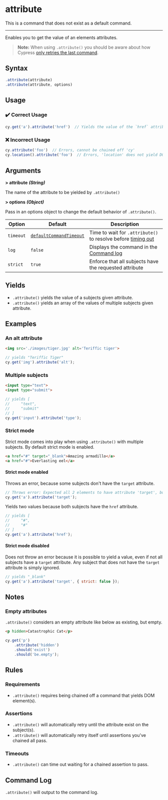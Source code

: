 # attribute

This is a command that does not exist as a default command.

----

Enables you to get the value of an elements attributes.

> **Note:** When using `.attribute()` you should be aware about how Cypress [only retries the last command](https://docs.cypress.io/guides/core-concepts/retry-ability.html#Only-the-last-command-is-retried).

## Syntax

```javascript
.attribute(attribute)
.attribute(attribute, options)
```

## Usage

### :heavy_check_mark: Correct Usage

```javascript
cy.get('a').attribute('href')  // Yields the value of the `href` attribute
```

### :x: Incorrect Usage

```javascript
cy.attribute('foo')  // Errors, cannot be chained off 'cy'
cy.location().attribute('foo')  // Errors, 'location' does not yield DOM element
```

## Arguments

**> attribute** ***(String)***

The name of the attribute to be yielded by `.attribute()`

**> options** ***(Object)***

Pass in an options object to change the default behavior of `.attribute()`.

Option | Default | Description
--- | --- | ---
`timeout` | [`defaultCommandTimeout`](https://docs.cypress.io/guides/references/configuration.html#Timeouts) | Time to wait for `.attribute()` to resolve before [timing out](https://docs.cypress.io/api/commands/then.html#Timeouts)
`log` | `false` | Displays the command in the [Command log](https://docs.cypress.io/guides/core-concepts/test-runner.html#Command-Log)
`strict` | `true` | Enforce that all subjects have the requested attribute

## Yields

* `.attribute()` yields the value of a subjects given attribute.
* `.attribute()` yields an array of the values of multiple subjects given attribute.

## Examples

### An alt attribute

```html
<img src='./images/tiger.jpg' alt='Teriffic tiger'>
```

```javascript
// yields "Teriffic Tiger"
cy.get('img').attribute('alt');
```

### Multiple subjects

```html
<input type="text">
<input type="submit">
```

```javascript
// yields [
//     "text",
//     "submit"
// ]
cy.get('input').attribute('type');
```

### Strict mode

Strict mode comes into play when using `.attribute()` with multiple subjects. By default strict mode is enabled.

```html
<a href="#" target="_blank">Amazing armadillo</a>
<a href="#">Everlasting eel</a>
```

#### Strict mode enabled

Throws an error, because some subjects don't have the `target` attribute.

```javascript
// Throws error: Expected all 2 elements to have attribute 'target', but never found it on 1 elements.
cy.get('a').attribute('target');
```

Yields two values because both subjects have the `href` attribute.

```javascript
// yields [
//     "#",
//     "#"
// ]
cy.get('a').attribute('href');
```

#### Strict mode disabled

Does not throw an error because it is possible to yield a value, even if not all subjects have a `target` attribute. Any subject that does not have the `target` attribute is simply ignored.

```javascript
// yields "_blank"
cy.get('a').attribute('target', { strict: false });
```

## Notes

### Empty attributes

`.attribute()` considers an empty attribute like below as existing, but empty.

```html
<p hidden>Catastrophic Cat</p>
```

```javascript
cy.get('p')
    .attribute('hidden')
    .should('exist')
    .should('be.empty');
```

## Rules

### Requirements

* `.attribute()` requires being chained off a command that yields DOM element(s).

### Assertions

* `.attribute()` will automatically retry until the attribute exist on the subject(s).
* `.attribute()` will automatically retry itself until assertions you've chained all pass.

### Timeouts

* `.attribute()` can time out waiting for a chained assertion to pass.

## Command Log

`.attribute()` will output to the command log.
